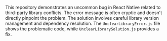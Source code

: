 This repository demonstrates an uncommon bug in React Native related to third-party library conflicts. The error message is often cryptic and doesn't directly pinpoint the problem. The solution involves careful library version management and dependency resolution.  The `UnclearLibraryError.js` file shows the problematic code, while `UnclearLibrarySolution.js` provides a fix.